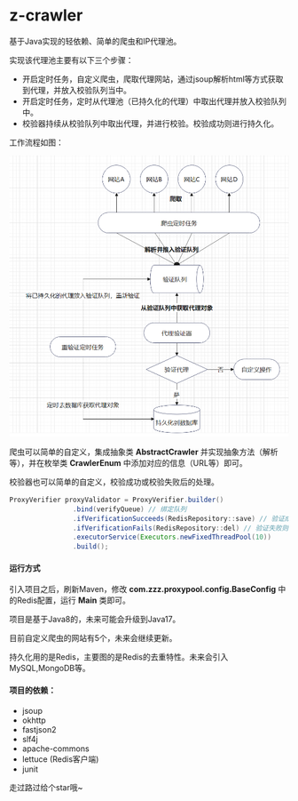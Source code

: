 # z-crawler
基于Java实现的轻依赖、简单的爬虫和IP代理池。

实现该代理池主要有以下三个步骤：

- 开启定时任务，自定义爬虫，爬取代理网站，通过jsoup解析html等方式获取到代理，并放入校验队列当中。
- 开启定时任务，定时从代理池（已持久化的代理）中取出代理并放入校验队列中。
- 校验器持续从校验队列中取出代理，并进行校验。校验成功则进行持久化。


工作流程如图：

![image](https://raw.githubusercontent.com/Zohn-Z/z-crawler/main/%E4%BB%A3%E7%90%86%E6%B1%A0%E5%B7%A5%E4%BD%9C%E6%B5%81%E7%A8%8B.png)

爬虫可以简单的自定义，集成抽象类  **AbstractCrawler** 并实现抽象方法（解析等），并在枚举类 **CrawlerEnum** 中添加对应的信息（URL等）即可。

校验器也可以简单的自定义，校验成功或校验失败后的处理。

```java
ProxyVerifier proxyValidator = ProxyVerifier.builder()
                .bind(verifyQueue) // 绑定队列
                .ifVerificationSucceeds(RedisRepository::save) // 验证成功则保存到Redis中
                .ifVerificationFails(RedisRepository::del) // 验证失败则从Redis中删除
                .executorService(Executors.newFixedThreadPool(10))
                .build();
```

#### 运行方式

引入项目之后，刷新Maven，修改 **com.zzz.proxypool.config.BaseConfig** 中的Redis配置，运行 **Main** 类即可。

项目是基于Java8的，未来可能会升级到Java17。

目前自定义爬虫的网站有5个，未来会继续更新。

持久化用的是Redis，主要图的是Redis的去重特性。未来会引入MySQL,MongoDB等。

#### 项目的依赖：

- jsoup
- okhttp
- fastjson2
- slf4j
- apache-commons
- lettuce (Redis客户端)
- junit

走过路过给个star哦~
